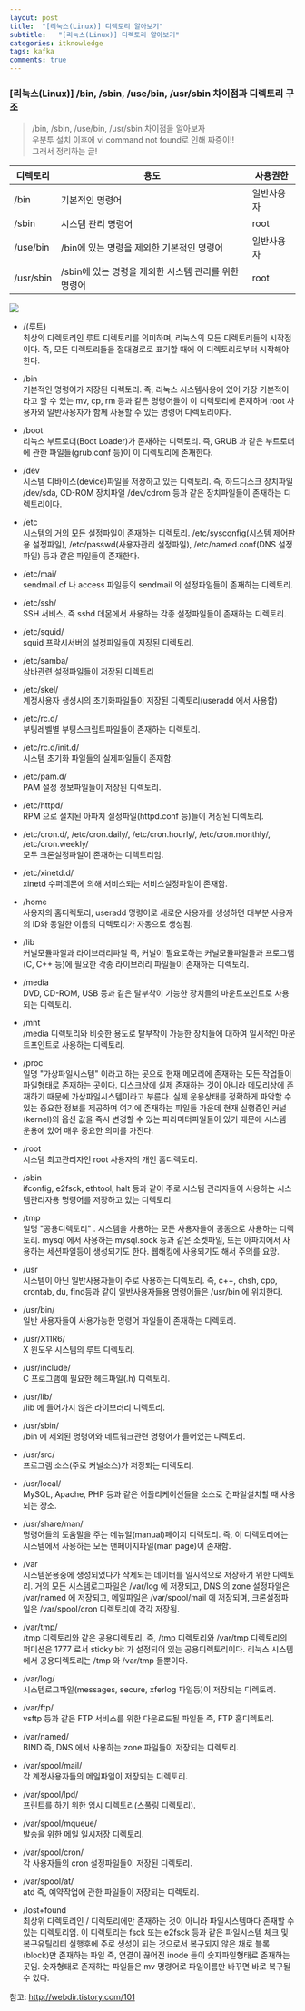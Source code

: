 ```yaml
---
layout: post
title:  "[리눅스(Linux)] 디렉토리 알아보기"
subtitle:   "[리눅스(Linux)] 디렉토리 알아보기"
categories: itknowledge
tags: kafka
comments: true
---
```



### [리눅스(Linux)] /bin, /sbin, /use/bin, /usr/sbin 차이점과 디렉토리 구조

> /bin, /sbin, /use/bin, /usr/sbin 차이점을 알아보자  
> 우분투 설치 이후에 vi command not found로 인해 짜증이!!  
> 그래서 정리하는 글!

| 디렉토리| 용도 | 사용권한 |
|-----|-----|--------|
|/bin |기본적인 명령어| 일반사용자|
|/sbin|시스템 관리 명령어| root|
|/use/bin| /bin에 있는 명령을 제외한 기본적인 명령어| 일반사용자|
|/usr/sbin| /sbin에 있는 명령을 제외한 시스템 관리를 위한 명령어 |root|

<img src ="https://github.com/twowinsh87/twowinsh87.github.io/blob/master/assets/img/linuxdir.gif?raw=true">


- /(루트)  
최상의 디렉토리인 루트 디렉토리를 의미하며, 리눅스의 모든 디렉토리들의 시작점이다. 즉, 모든 디렉토리들을 절대경로로 표기할 때에 이 디렉토리로부터 시작해야 한다.

- /bin  
기본적인 명령어가 저장된 디렉토리. 즉, 리눅스 시스템사용에 있어 가장 기본적이라고 할 수 있는 mv, cp, rm 등과 같은 명령어들이 이 디렉토리에 존재하며 root 사용자와 일반사용자가 함께 사용할 수 있는 명령어 디렉토리이다.

- /boot  
리눅스 부트로더(Boot Loader)가 존재하는 디렉토리. 즉, GRUB 과 같은 부트로더에 관한 파일들(grub.conf 등)이 이 디렉토리에 존재한다.

- /dev  
시스템 디바이스(device)파일을 저장하고 있는 디렉토리. 즉, 하드디스크 장치파일 /dev/sda, CD-ROM 장치파일 /dev/cdrom 등과 같은 장치파일들이 존재하는 디렉토리이다.

- /etc  
시스템의 거의 모든 설정파일이 존재하는 디렉토리. /etc/sysconfig(시스템 제어판용 설정파일), /etc/passwd(사용자관리 설정파일), /etc/named.conf(DNS 설정파일) 등과 같은 파일들이 존재한다.

- /etc/mai/  
sendmail.cf 나 access 파일등의 sendmail 의 설정파일들이 존재하는 디렉토리.

- /etc/ssh/  
SSH 서비스, 즉 sshd 데몬에서 사용하는 각종 설정파일들이 존재하는 디렉토리.

- /etc/squid/  
squid 프락시서버의 설정파일들이 저장된 디렉토리.

- /etc/samba/  
삼바관련 설정파일들이 저장된 디렉토리

- /etc/skel/  
계정사용자 생성시의 초기화파일들이 저장된 디렉토리(useradd 에서 사용함)

- /etc/rc.d/  
부팅레벨별 부팅스크립트파일들이 존재하는 디렉토리.

- /etc/rc.d/init.d/  
시스템 초기화 파일들의 실제파일들이 존재함.

- /etc/pam.d/  
PAM 설정 정보파일들이 저장된 디렉토리.

- /etc/httpd/  
RPM 으로 설치된 아파치 설정파일(httpd.conf 등)들이 저장된 디렉토리.

- /etc/cron.d/, /etc/cron.daily/, /etc/cron.hourly/, /etc/cron.monthly/, /etc/cron.weekly/  
모두 크론설정파일이 존재하는 디렉토리임.

- /etc/xinetd.d/  
xinetd 수퍼데몬에 의해 서비스되는 서비스설정파일이 존재함.

- /home  
사용자의 홈디렉토리, useradd 명령어로 새로운 사용자를 생성하면 대부분 사용자의 ID와 동일한 이름의 디렉토리가 자동으로 생성됨.

- /lib  
커널모듈파일과 라이브러리파일 즉, 커널이 필요로하는 커널모듈파일들과 프로그램(C, C++ 등)에 필요한 각종 라이브러리 파일들이 존재하는 디렉토리.

- /media  
DVD, CD-ROM, USB 등과 같은 탈부착이 가능한 장치들의 마운트포인트로 사용되는 디렉토리.

- /mnt  
/media 디렉토리와 비슷한 용도로 탈부착이 가능한 장치들에 대하여 일시적인 마운트포인트로 사용하는 디렉토리.

- /proc  
일명 "가상파일시스템" 이라고 하는 곳으로 현재 메모리에 존재하는 모든 작업들이 파일형태로 존재하는 곳이다. 디스크상에 실제 존재하는 것이 아니라 메모리상에 존재하기 때문에 가상파일시스템이라고 부른다. 실제 운용상태를 정확하게 파악할 수 있는 중요한 정보를 제공하며 여기에 존재하는 파일들 가운데 현재 실행중인 커널(kernel)의 옵션 값을 즉시 변경할 수 있는 파라미터파일들이 있기 때문에 시스템 운용에 있어 매우 중요한 의미를 가진다.

- /root  
시스템 최고관리자인 root 사용자의 개인 홈디렉토리.

- /sbin  
ifconfig, e2fsck, ethtool, halt 등과 같이 주로 시스템 관리자들이 사용하는 시스템관리자용 명령어를 저장하고 있는 디렉토리.

- /tmp  
일명 "공용디렉토리" . 시스템을 사용하는 모든 사용자들이 공동으로 사용하는 디렉토리. mysql 에서 사용하는 mysql.sock 등과 같은 소켓파일, 또는 아파치에서 사용하는 세션파일등이 생성되기도 한다. 웹해킹에 사용되기도 해서 주의를 요망.

- /usr  
시스템이 아닌 일반사용자들이 주로 사용하는 디렉토리. 즉, c++, chsh, cpp, crontab, du, find등과 같이 일반사용자들용 명령어들은 /usr/bin 에 위치한다.

- /usr/bin/  
일반 사용자들이 사용가능한 명령어 파일들이 존재하는 디렉토리.

- /usr/X11R6/  
X 윈도우 시스템의 루트 디렉토리.

- /usr/include/  
C 프로그램에 필요한 헤드파일(.h) 디렉토리.

- /usr/lib/  
/lib 에 들어가지 않은 라이브러리 디렉토리.

- /usr/sbin/  
/bin 에 제외된 명령어와 네트워크관련 명령어가 들어있는 디렉토리.

- /usr/src/  
프로그램 소스(주로 커널소스)가 저장되는 디렉토리.

- /usr/local/  
MySQL, Apache, PHP 등과 같은 어플리케이션들을 소스로 컨파일설치할 때 사용되는 장소.

- /usr/share/man/  
명령어들의 도움말을 주는 메뉴얼(manual)페이지 디렉토리. 즉, 이 디렉토리에는 시스템에서 사용하는 모든 맨페이지파일(man page)이 존재함.

- /var  
시스템운용중에 생성되었다가 삭제되는 데이터를 일시적으로 저장하기 위한 디렉토리. 거의 모든 시스템로그파일은 /var/log 에 저장되고, DNS 의 zone 설정파일은 /var/named 에 저장되고, 메일파일은 /var/spool/mail 에 저장되며, 크론설정파일은 /var/spool/cron 디렉토리에 각각 저장됨.

- /var/tmp/  
/tmp 디렉토리와 같은 공용디렉토리. 즉, /tmp 디렉토리와 /var/tmp 디렉토리의 퍼미션은 1777 로서 sticky bit 가 설정되어 있는 공용디렉토리이다. 리눅스 시스템에서 공용디렉토리는 /tmp 와 /var/tmp 둘뿐이다.

- /var/log/  
시스템로그파일(messages, secure, xferlog 파일등)이 저장되는 디렉토리.

- /var/ftp/  
vsftp 등과 같은 FTP 서비스를 위한 다운로드될 파일들 즉, FTP 홈디렉토리.

- /var/named/  
BIND 즉, DNS 에서 사용하는 zone 파일들이 저장되는 디렉토리.

- /var/spool/mail/  
각 계정사용자들의 메일파일이 저장되는 디렉토리.

- /var/spool/lpd/  
프린트를 하기 위한 임시 디렉토리(스풀링 디렉토리).

- /var/spool/mqueue/  
발송을 위한 메일 일시저장 디렉토리.

- /var/spool/cron/  
각 사용자들의 cron 설정파일들이 저장된 디렉토리.

- /var/spool/at/  
atd 즉, 예약작업에 관한 파일들이 저장되는 디렉토리.

- /lost+found  
최상위 디렉토리인 / 디렉토리에만 존재하는 것이 아니라 파일시스템마다 존재할 수 있는 디렉토리임. 이 디렉토리는 fsck 또는 e2fsck 등과 같은 파일시스템 체크 및 복구유틸리티 실행후에 주로 생성이 되는 것으로서 복구되지 않은 채로 블록(block)만 존재하는 파일 즉, 연결이 끊어진 inode 들이 숫자파일형태로 존재하는 곳임. 숫자형태로 존재하는 파일들은 mv 명령어로 파일이름만 바꾸면 바로 복구될 수 있다.


참고: http://webdir.tistory.com/101
